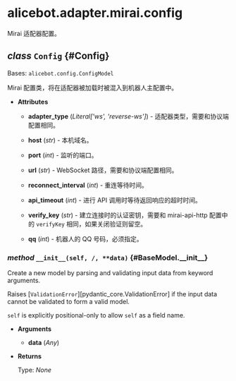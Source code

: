 # alicebot.adapter.mirai.config

Mirai 适配器配置。

## _class_ `Config` {#Config}

Bases: `alicebot.config.ConfigModel`

Mirai 配置类，将在适配器被加载时被混入到机器人主配置中。

- **Attributes**

  - **adapter\_type** (_Literal\['ws', 'reverse-ws'\]_) - 适配器类型，需要和协议端配置相同。

  - **host** (_str_) - 本机域名。

  - **port** (_int_) - 监听的端口。

  - **url** (_str_) - WebSocket 路径，需要和协议端配置相同。

  - **reconnect\_interval** (_int_) - 重连等待时间。

  - **api\_timeout** (_int_) - 进行 API 调用时等待返回响应的超时时间。

  - **verify\_key** (_str_) - 建立连接时的认证密钥，需要和 mirai-api-http 配置中的 `verifyKey` 相同，如果关闭验证则留空。

  - **qq** (_int_) - 机器人的 QQ 号码，必须指定。

### _method_ `__init__(self, /, **data)` {#BaseModel.\_\_init\_\_}

Create a new model by parsing and validating input data from keyword arguments.

Raises [`ValidationError`][pydantic_core.ValidationError] if the input data cannot be
validated to form a valid model.

`self` is explicitly positional-only to allow `self` as a field name.

- **Arguments**

  - **data** (_Any_)

- **Returns**

  Type: _None_
